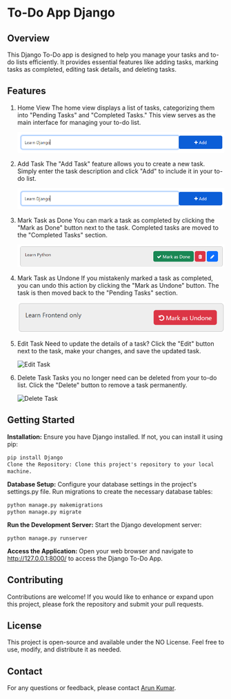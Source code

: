 # To-Do App Django

## Overview
This Django To-Do app is designed to help you manage your tasks and to-do lists efficiently. It provides essential features like adding tasks, marking tasks as completed, editing task details, and deleting tasks.


## Features

1. Home View
    The home view displays a list of tasks, categorizing them into "Pending Tasks" and "Completed Tasks." This view serves as the main interface for managing your to-do list.

    ![Home View](images_for_readme\image.png)

2. Add Task
    The "Add Task" feature allows you to create a new task. Simply enter the task description and click "Add" to include it in your to-do list.

    ![Add Task](images_for_readme\image.png)

3. Mark Task as Done
    You can mark a task as completed by clicking the "Mark as Done" button next to the task. Completed tasks are moved to the "Completed Tasks" section.

    ![Mark Task as Done](images_for_readme\image-1.png)

4. Mark Task as Undone
    If you mistakenly marked a task as completed, you can undo this action by clicking the "Mark as Undone" button. The task is then moved back to the "Pending Tasks" section.

    ![Mark Task as Undone](images_for_readme\image-2.png)

5. Edit Task
    Need to update the details of a task? Click the "Edit" button next to the task, make your changes, and save the updated task.

    ![Edit Task](image-1.png)

6. Delete Task
    Tasks you no longer need can be deleted from your to-do list. Click the "Delete" button to remove a task permanently.

    ![Delete Task](image-1.png)

## Getting Started

**Installation:** Ensure you have Django installed. If not, you can install it using pip:
```
pip install Django
Clone the Repository: Clone this project's repository to your local machine.
```

**Database Setup:** Configure your database settings in the project's settings.py file. Run migrations to create the necessary database tables:
```
python manage.py makemigrations
python manage.py migrate
```

**Run the Development Server:** Start the Django development server:
```
python manage.py runserver
```

**Access the Application:** Open your web browser and navigate to http://127.0.0.1:8000/ to access the Django To-Do App.

## Contributing
Contributions are welcome! If you would like to enhance or expand upon this project, please fork the repository and submit your pull requests.

## License
This project is open-source and available under the NO License. Feel free to use, modify, and distribute it as needed.

## Contact
For any questions or feedback, please contact [Arun Kumar](arun.kumar.2403gg@gmail.com).